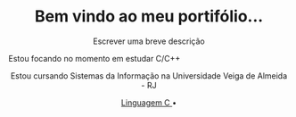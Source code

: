<h1 align="center">Bem vindo ao meu portifólio...</h1>            

<p align="center">Escrever uma breve descrição</p>Estou focando no momento em estudar C/C++</p>
<p align="center">Estou cursando Sistemas da Informação na Universidade Veiga de Almeida - RJ</p>

<p align="center">
 <a href="https://github.com/brunolaudelino/C">Linguagem C </a> •
